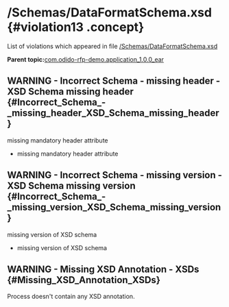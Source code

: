 # /Schemas/DataFormatSchema.xsd {#violation13 .concept}

List of violations which appeared in file [/Schemas/DataFormatSchema.xsd](../../../projects/com.odido-rfp-demo.application_1.0.0_ear/Schemas/DataFormatSchema.xsd.md)

**Parent topic:**[com.odido-rfp-demo.application\_1.0.0\_ear](../../../qa/projects/com.odido-rfp-demo.application_1.0.0_ear.md)

## WARNING - Incorrect Schema - missing header - XSD Schema missing header {#Incorrect_Schema_-_missing_header_XSD_Schema_missing_header}

missing mandatory header attribute

-   missing mandatory header attribute

## WARNING - Incorrect Schema - missing version - XSD Schema missing version {#Incorrect_Schema_-_missing_version_XSD_Schema_missing_version}

missing version of XSD schema

-   missing version of XSD schema

## WARNING - Missing XSD Annotation - XSDs {#Missing_XSD_Annotation_XSDs}

Process doesn't contain any XSD annotation.

